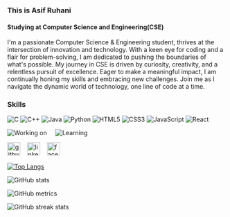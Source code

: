 ### This is Asif Ruhani
#### Studying at Computer Science and Engineering(CSE)


I'm a passionate Computer Science & Engineering student, thrives at the intersection of innovation and technology. With a keen eye for coding and a flair for problem-solving, I am dedicated to pushing the boundaries of what's possible. My journey in CSE is driven by curiosity, creativity, and a relentless pursuit of excellence. Eager to make a meaningful impact, I am continually honing my skills and embracing new challenges. Join me as I navigate the dynamic world of technology, one line of code at a time.

### Skills
![C](https://img.shields.io/badge/C-007acc.svg?style=for-the-badge&logo=c&logoColor=white)
![C++](https://img.shields.io/badge/C++-00599C.svg?style=for-the-badge&logo=c%2B%2B&logoColor=white)
![Java](https://img.shields.io/badge/Java-ff5722.svg?style=for-the-badge&logo=java&logoColor=white)
![Python](https://img.shields.io/badge/Python-306998.svg?style=for-the-badge&logo=python&logoColor=yellow)
![HTML5](https://img.shields.io/badge/HTML5-e34f26.svg?style=for-the-badge&logo=html5&logoColor=white)
![CSS3](https://img.shields.io/badge/CSS3-264de4.svg?style=for-the-badge&logo=css3&logoColor=white)
![JavaScript](https://img.shields.io/badge/JavaScript-f0db4f.svg?style=for-the-badge&logo=javascript&logoColor=black)
![React](https://img.shields.io/badge/React-61dafb.svg?style=for-the-badge&logo=react&logoColor=black)



![Working on](https://img.shields.io/badge/Currently%20Working%20on-Research%20Project-orange) &nbsp;&nbsp;&nbsp; ![Learning](https://img.shields.io/badge/Learning-React-blue)



[<img src='https://cdn.jsdelivr.net/npm/simple-icons@3.0.1/icons/github.svg' alt='github' style='height:30px;width:30px;'>](https://github.com/Asif-Ruhani)
&nbsp;&nbsp;
[<img src='https://cdn.jsdelivr.net/npm/simple-icons@3.0.1/icons/linkedin.svg' alt='linkedin' style='height:30px;width:30px;'>](https://www.linkedin.com/in/asif-ruhani-b53884251/)
&nbsp;&nbsp;
[<img src='https://cdn.jsdelivr.net/npm/simple-icons@3.0.1/icons/facebook.svg' alt='facebook' style='height:30px;width:30px;'>](https://www.facebook.com/asif.ruhani.58)
&nbsp;&nbsp;
 

[![Top Langs](https://github-readme-stats.vercel.app/api/top-langs/?username=Asif-Ruhani)](https://github.com/anuraghazra/github-readme-stats)

![GitHub stats](https://github-readme-stats.vercel.app/api?username=Asif-Ruhani&show_icons=true)  

![GitHub metrics](https://metrics.lecoq.io/Asif-Ruhani)  

![GitHub streak stats](https://streak-stats.demolab.com/?user=Asif-Ruhani)  

















